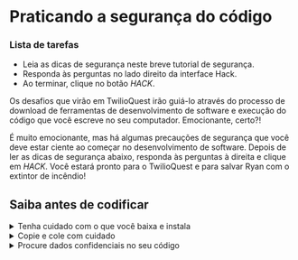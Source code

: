 # Praticando a segurança do código

<div class="aside">
<h3>Lista de tarefas</h3>
<ul>
  <li>Leia as dicas de segurança neste breve tutorial de segurança.</li>
  <li>Responda às perguntas no lado direito da interface Hack.</li>
  <li>Ao terminar, clique no botão <em>HACK</em>.</li>
</ul>
</div>
Os desafios que virão em TwilioQuest irão guiá-lo através do processo de download de ferramentas de desenvolvimento de software e execução do código que você escreve no seu computador. Emocionante, certo?!

É muito emocionante, mas há algumas precauções de segurança que você deve estar ciente ao começar no desenvolvimento de software. Depois de ler as dicas de segurança abaixo, responda às perguntas à direita e clique em *HACK*. Você estará pronto para o TwilioQuest e para salvar Ryan com o extintor de incêndio!

## Saiba antes de codificar

<details>
<summary>Tenha cuidado com o que você baixa e instala</summary>
As ferramentas de desenvolvimento de software e as bibliotecas de software de terceiros (você aprenderá mais sobre elas posteriormente) têm acesso extenso aos dados que podem estar no seu computador ou que você acessa por meio de um navegador da Web. Baixe e instale apenas software de fontes confiáveis!

</details>
<details>
<summary>Copie e cole com cuidado</summary>
Todos os desenvolvedores copiam e colam amostras de código que encontram na Internet, mas essa é outra área onde você deve ter cuidado. Se você não sabe o que um determinado comando ou parte do código faz, encontre um mentor ou professor confiável para solucionar suas dúvidas. Quando você executa o código, ele geralmente pode fazer qualquer coisa que você pode fazer como usuário do computador (como acessar seus arquivos e dados pessoais).

</details>
<details>
<summary>Procure dados confidenciais no seu código</summary>
À medida que você avança como desenvolvedor de software, você e seu código encontrarão vários tipos de dados confidenciais. Endereços de e-mail, números de telefone e outros detalhes sobre indivíduos (você ou outras pessoas). Sempre que você trabalha com dados pessoais no seu código, pense em como e onde essas informações estão sendo armazenadas e acessadas. Você está armazenando dados em um arquivo de código? Em caso afirmativo, quem tem acesso a esse arquivo de código? Ele poderia ser compartilhado acidentalmente com outras pessoas no [GitHub](https://github.com) ou em outros sistemas de compartilhamento de arquivos?

Fazer essas perguntas a si mesmo ao lidar com dados ajudará a manter você e seus usuários seguros.

</details>
